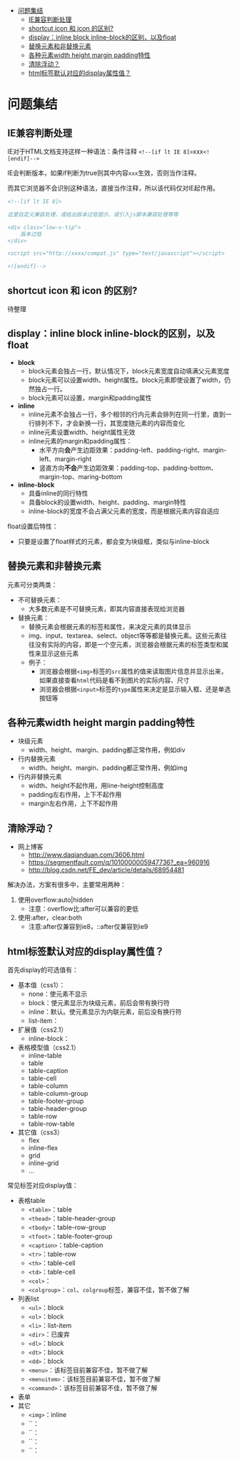 <!-- TOC -->

- [问题集结](#问题集结)
    - [IE兼容判断处理](#ie兼容判断处理)
    - [shortcut icon 和 icon 的区别?](#shortcut-icon-和-icon-的区别)
    - [display：inline block inline-block的区别，以及float](#displayinline-block-inline-block的区别以及float)
    - [替换元素和非替换元素](#替换元素和非替换元素)
    - [各种元素width height margin padding特性](#各种元素width-height-margin-padding特性)
    - [清除浮动？](#清除浮动)
    - [html标签默认对应的display属性值？](#html标签默认对应的display属性值)

<!-- /TOC -->

# 问题集结

## IE兼容判断处理

IE对于HTML文档支持这样一种语法：条件注释 `<!--[if lt IE 8]>`xxx`<![endif]-->`

IE会判断版本，如果if判断为true则其中内容`xxx`生效，否则当作注释。

而其它浏览器不会识别这种语法，直接当作注释，所以该代码仅对IE起作用。


```html
<!--[if lt IE 8]>

这里自定义兼容处理，或给出版本过低提示，或引入js脚本兼容处理等等

<div class="low-v-tip">
    版本过低
</div>

<script src="http://xxxx/compat.js" type="text/javascript"></script>

<![endif]-->
```

## shortcut icon 和 icon 的区别?

待整理

## display：inline block inline-block的区别，以及float

- **block**
    - block元素会独占一行，默认情况下，block元素宽度自动填满父元素宽度
    - block元素可以设置width、height属性。block元素即使设置了width，仍然独占一行。
    - block元素可以设置，margin和padding属性
- **inline**
    - inline元素不会独占一行，多个相邻的行内元素会排列在同一行里，直到一行排列不下，才会新换一行，其宽度随元素的内容而变化
    - inline元素设置width、height属性无效
    - inline元素的margin和padding属性：
        - 水平方向**会**产生边距效果：padding-left、padding-right、margin-left、margin-right
        - 竖直方向**不会**产生边距效果：padding-top、padding-bottom、margin-top、maring-bottom
- **inline-block**
    - 具备inline的同行特性
    - 具备block的设置width、height、padding、margin特性
    - inline-block的宽度不会占满父元素的宽度，而是根据元素内容自适应

float设置后特性：
- 只要是设置了float样式的元素，都会变为块级框，类似与inline-block

## 替换元素和非替换元素

元素可分类两类：
- 不可替换元素：
    - 大多数元素是不可替换元素，即其内容直接表现给浏览器
- 替换元素：
    - 替换元素会根据元素的标签和属性，来决定元素的具体显示
    - img、input、textarea、select、object等等都是替换元素。这些元素往往没有实际的内容，即是一个空元素，浏览器会根据元素的标签类型和属性来显示这些元素
    - 例子：
        - 浏览器会根据`<img>`标签的`src`属性的值来读取图片信息并显示出来，如果直接查看`html`代码是看不到图片的实际内容、尺寸
        - 浏览器会根据`<input>`标签的`type`属性来决定是显示输入框、还是单选按钮等

## 各种元素width height margin padding特性

- 块级元素
    - width、height、margin、padding都正常作用，例如div
- 行内替换元素
    - width、height、margin、padding都正常作用，例如img
- 行内非替换元素
    - width、height不起作用，用line-height控制高度
    - padding左右作用，上下不起作用
    - margin左右作用，上下不起作用

## 清除浮动？

- 网上博客
    - http://www.daqianduan.com/3606.html
    - https://segmentfault.com/q/1010000005947736?_ea=960916
    - http://blog.csdn.net/FE_dev/article/details/68954481


解决办法，方案有很多中，主要常用两种：
1. 使用overflow:auto|hidden
    - 注意：overflow比:after可以兼容的更低
2. 使用:after，clear:both
    - 注意:after仅兼容到ie8，::after仅兼容到ie9

## html标签默认对应的display属性值？

首先display的可选值有：
- 基本值（css1）：
    - none：使元素不显示
    - block：使元素显示为块级元素，前后会带有换行符
    - inline：默认。使元素显示为内联元素，前后没有换行符
    - list-item：
- 扩展值（css2.1）
    - inline-block：
- 表格模型值（css2.1）
    - inline-table
    - table
    - table-caption
    - table-cell
    - table-column
    - table-column-group
    - table-footer-group
    - table-header-group
    - table-row
    - table-row-table
- 其它值（css3）
    - flex
    - inline-flex
    - grid
    - inline-grid
    - ...

常见标签对应display值：
- 表格table
    - `<table>`：table
    - `<thead>`：table-header-group
    - `<tbody>`：table-row-group
    - `<tfoot>`：table-footer-group
    - `<caption>`：table-caption
    - `<tr>`：table-row
    - `<th>`：table-cell
    - `<td>`：table-cell
    - `<col>`：
    - `<colgroup>`：`col`、`colgroup`标签，兼容不佳，暂不做了解
- 列表list
    - `<ul>`：block
    - `<ol>`：block
    - `<li>`：list-item
    - `<dir>`：已废弃
    - `<dl>`：block
    - `<dt>`：block
    - `<dd>`：block
    - `<menu>`：该标签目前兼容不佳，暂不做了解
    - `<menuitem>`：该标签目前兼容不佳，暂不做了解
    - `<command>`：该标签目前兼容不佳，暂不做了解
- 表单
- 其它
    - `<img>`：inline
    - ``：
    - ``：
    - ``：
    - ``：



